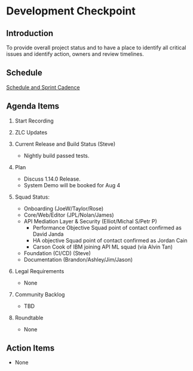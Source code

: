 # Development Checkpoint

Introduction
------------
To provide overall project status and to have a place to identify all critical issues and identify action, owners and review timelines.

Schedule
--------
[Schedule and Sprint Cadence](https://github.com/zowe/community/blob/master/Project%20Management/PI%20Planning/20PI3%20Planning/Zowe%20PI%20%26%20Sprint%20Cadence.md)



Agenda Items
------------
1. Start Recording
2. ZLC Updates
3. Current Release and Build Status (Steve)
   - Nightly build passed tests.
4. Plan
     - Discuss 1.14.0 Release.
     - System Demo will be booked for Aug 4
5. Squad Status:
    - Onboarding (JoeW/Taylor/Rose)
    - Core/Web/Editor (JPL/Nolan/James)
    - API Mediation Layer & Security (Elliot/Michal S/Petr P)  
      - Performance Objective Squad point of contact confirmed as David Janda
      - HA objective Squad point of contact confirmed as Jordan Cain
      - Carson Cook of IBM joining API ML squad (via Alvin Tan)
    - Foundation (CI/CD) (Steve)
    - Documentation (Brandon/Ashley/Jim/Jason)

6. Legal Requirements
    - None

7. Community Backlog
    - TBD
8. Roundtable
    - None

Action Items
------------
- None
